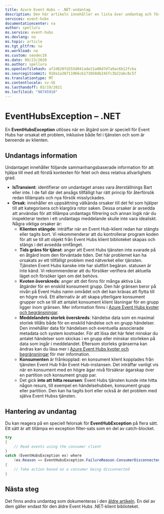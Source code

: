 ```yaml
---
title: Azure Event Hubs – .NET-undantag
description: Den här artikeln innehåller en lista över undantag och föreslagna åtgärder för Azure Event Hubs .NET-meddelanden.
services: event-hubs
documentationcenter: na
author: spelluru
ms.service: event-hubs
ms.devlang: na
ms.topic: article
ms.tgt_pltfrm: na
ms.workload: na
ms.custom: seodec18
ms.date: 09/23/2020
ms.author: spelluru
ms.openlocfilehash: af2d820fd255d041ade21a00d7d7a9ac6b12fcba
ms.sourcegitcommit: 910a1a38711966cb171050db245fc3b22abc8c5f
ms.translationtype: MT
ms.contentlocale: sv-SE
ms.lasthandoff: 03/19/2021
ms.locfileid: "98745910"
---
```

# <a name="eventhubsexception---net"></a>EventHubsException – .NET
En **EventHubsException** utlöses när en åtgärd som är speciell för Event Hubs har orsakat ett problem, inklusive både fel i tjänsten och som är beroende av klienten. 

## <a name="exception-information"></a>Undantags information
Undantaget innehåller följande sammanhangsbaserade information för att hjälpa till med att förstå kontexten för felet och dess relativa allvarlighets grad. 

- **IsTransient**: identifierar om undantaget anses vara återställnings Bart eller inte. I de fall där det ansågs tillfälligt har rätt princip för återförsök redan tillämpats och nya försök misslyckades.
- **Orsak**: innehåller en uppsättning välkända orsaker till det fel som hjälper till att kategorisera och klargöra rotor saken. Dessa orsaker är avsedda att användas för att tillämpa undantags filtrering och annan logik när du inspekterar texten i ett undantags meddelande skulle inte vara idealiskt. Några viktiga orsaker är:
    - **Klienten stängde**: inträffar när en Event Hub-klient redan har stängts eller tagits bort. Vi rekommenderar att du kontrollerar program koden för att se till att objekt från Event Hubs klient biblioteket skapas och stängs i det avsedda omfånget.
    - **Tids gräns för tjänst**: anger att Event Hubs tjänsten inte svarade på en åtgärd inom den förväntade tiden. Det här problemet kan ha orsakats av ett tillfälligt problem med nätverket eller tjänsten. Tjänsten Event Hubs kanske inte har slutfört begäran. statusen är inte känd. Vi rekommenderar att du försöker verifiera det aktuella läget och försöker igen om det behövs.
    - **Kvoten överskreds**: anger att det finns för många aktiva Läs åtgärder för en enskild konsument grupp. Den här gränsen beror på nivån på Event Hubs namn området och det kan krävas att flytta till en högre nivå. Ett alternativ är att skapa ytterligare konsument grupper och se till att antalet konsument klient läsningar för en grupp ligger inom gränsen. Mer information finns i [Azure Event Hubs kvoter och begränsningar](event-hubs-quotas.md).
    - **Meddelandets storlek överskreds**: händelse data som en maximal storlek tillåts både för en enskild händelse och en grupp händelser. Den innehåller data för händelsen och eventuella associerade metadata och system kostnader. För att lösa det här felet minskar du antalet händelser som skickas i en grupp eller minskar storleken på data som ingår i meddelandet. Eftersom storleks gränserna kan ändras kan du läsa mer i [Azure Event Hubs kvoter och begränsningar](event-hubs-quotas.md) för mer information.
    - **Konsumenten** är frånkopplad: en konsument klient kopplades från tjänsten Event Hub från Event Hub-instansen. Det inträffar vanligt vis när en konsument med en högre ägar nivå försäkrar ägarskap över en partition och konsument grupp par.
    - Det gick **inte att hitta resursen**: Event Hubs tjänsten kunde inte hitta någon resurs, till exempel en händelsehubben, konsument grupp eller partition. Den kan ha tagits bort eller också är det problem med själva Event Hubss tjänsten.

## <a name="handling-exceptions"></a>Hantering av undantag
Du kan reagera på en speciell felorsak för **EventHubException**  på flera sätt. Ett sätt är att tillämpa en exception filter-sats som en del av catch-blocket.

```csharp
try
{
    // Read events using the consumer client
}
catch (EventHubsException ex) where 
    (ex.Reason == EventHubsException.FailureReason.ConsumerDisconnected)
{
    // Take action based on a consumer being disconnected
}
```

## <a name="next-steps"></a>Nästa steg
Det finns andra undantag som dokumenteras i den [äldre artikeln](event-hubs-messaging-exceptions.md). En del av dem gäller endast för den äldre Event Hubs .NET-klient biblioteket.